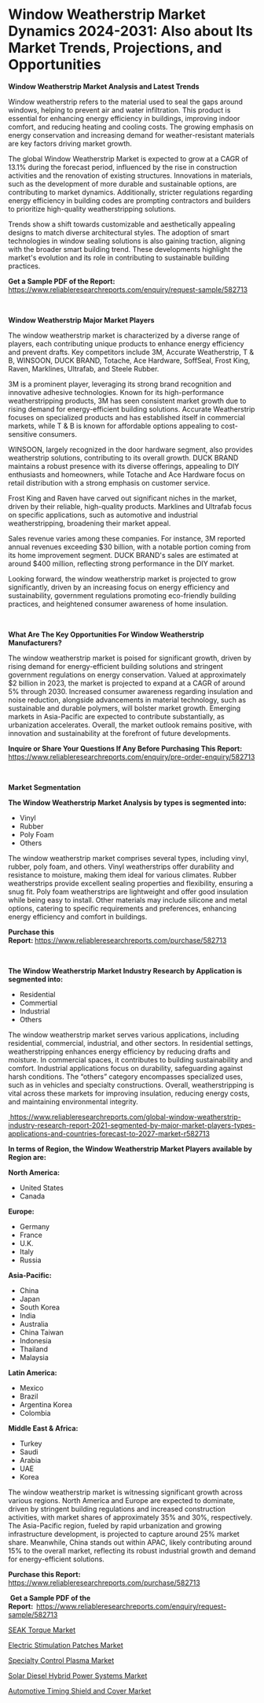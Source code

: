 <p><h1>Window Weatherstrip Market Dynamics 2024-2031: Also about Its Market Trends, Projections, and Opportunities</h1></p><p><strong>Window Weatherstrip Market Analysis and Latest Trends</strong></p>
<p><p>Window weatherstrip refers to the material used to seal the gaps around windows, helping to prevent air and water infiltration. This product is essential for enhancing energy efficiency in buildings, improving indoor comfort, and reducing heating and cooling costs. The growing emphasis on energy conservation and increasing demand for weather-resistant materials are key factors driving market growth.</p><p>The global Window Weatherstrip Market is expected to grow at a CAGR of 13.1% during the forecast period, influenced by the rise in construction activities and the renovation of existing structures. Innovations in materials, such as the development of more durable and sustainable options, are contributing to market dynamics. Additionally, stricter regulations regarding energy efficiency in building codes are prompting contractors and builders to prioritize high-quality weatherstripping solutions.</p><p>Trends show a shift towards customizable and aesthetically appealing designs to match diverse architectural styles. The adoption of smart technologies in window sealing solutions is also gaining traction, aligning with the broader smart building trend. These developments highlight the market's evolution and its role in contributing to sustainable building practices.</p></p>
<p><strong>Get a Sample PDF of the Report:&nbsp;</strong> <a href="https://www.reliableresearchreports.com/enquiry/request-sample/582713?utm_campaign=11&utm_medium=2&utm_source=Github&utm_content=ia&utm_term=12102024&utm_id=window-weatherstrip">https://www.reliableresearchreports.com/enquiry/request-sample/582713</a></p>
<p>&nbsp;</p>
<p><strong>Window Weatherstrip Major Market Players</strong></p>
<p><p>The window weatherstrip market is characterized by a diverse range of players, each contributing unique products to enhance energy efficiency and prevent drafts. Key competitors include 3M, Accurate Weatherstrip, T & B, WINSOON, DUCK BRAND, Totache, Ace Hardware, SoffSeal, Frost King, Raven, Marklines, Ultrafab, and Steele Rubber.</p><p>3M is a prominent player, leveraging its strong brand recognition and innovative adhesive technologies. Known for its high-performance weatherstripping products, 3M has seen consistent market growth due to rising demand for energy-efficient building solutions. Accurate Weatherstrip focuses on specialized products and has established itself in commercial markets, while T & B is known for affordable options appealing to cost-sensitive consumers.</p><p>WINSOON, largely recognized in the door hardware segment, also provides weatherstrip solutions, contributing to its overall growth. DUCK BRAND maintains a robust presence with its diverse offerings, appealing to DIY enthusiasts and homeowners, while Totache and Ace Hardware focus on retail distribution with a strong emphasis on customer service.</p><p>Frost King and Raven have carved out significant niches in the market, driven by their reliable, high-quality products. Marklines and Ultrafab focus on specific applications, such as automotive and industrial weatherstripping, broadening their market appeal.</p><p>Sales revenue varies among these companies. For instance, 3M reported annual revenues exceeding $30 billion, with a notable portion coming from its home improvement segment. DUCK BRAND's sales are estimated at around $400 million, reflecting strong performance in the DIY market.</p><p>Looking forward, the window weatherstrip market is projected to grow significantly, driven by an increasing focus on energy efficiency and sustainability, government regulations promoting eco-friendly building practices, and heightened consumer awareness of home insulation.</p></p>
<p>&nbsp;</p>
<p><strong>What Are The Key Opportunities For Window Weatherstrip Manufacturers?</strong></p>
<p><p>The window weatherstrip market is poised for significant growth, driven by rising demand for energy-efficient building solutions and stringent government regulations on energy conservation. Valued at approximately $2 billion in 2023, the market is projected to expand at a CAGR of around 5% through 2030. Increased consumer awareness regarding insulation and noise reduction, alongside advancements in material technology, such as sustainable and durable polymers, will bolster market growth. Emerging markets in Asia-Pacific are expected to contribute substantially, as urbanization accelerates. Overall, the market outlook remains positive, with innovation and sustainability at the forefront of future developments.</p></p>
<p><strong>Inquire or Share Your Questions If Any Before Purchasing This Report:</strong> <a href="https://www.reliableresearchreports.com/enquiry/pre-order-enquiry/582713?utm_campaign=11&utm_medium=2&utm_source=Github&utm_content=ia&utm_term=12102024&utm_id=window-weatherstrip">https://www.reliableresearchreports.com/enquiry/pre-order-enquiry/582713</a></p>
<p>&nbsp;</p>
<p><strong>Market Segmentation</strong></p>
<p><strong>The Window Weatherstrip Market Analysis by types is segmented into:</strong></p>
<p><ul><li>Vinyl</li><li>Rubber</li><li>Poly Foam</li><li>Others</li></ul></p>
<p><p>The window weatherstrip market comprises several types, including vinyl, rubber, poly foam, and others. Vinyl weatherstrips offer durability and resistance to moisture, making them ideal for various climates. Rubber weatherstrips provide excellent sealing properties and flexibility, ensuring a snug fit. Poly foam weatherstrips are lightweight and offer good insulation while being easy to install. Other materials may include silicone and metal options, catering to specific requirements and preferences, enhancing energy efficiency and comfort in buildings.</p></p>
<p><strong>Purchase this Report:&nbsp;</strong><a href="https://www.reliableresearchreports.com/purchase/582713?utm_campaign=11&utm_medium=2&utm_source=Github&utm_content=ia&utm_term=12102024&utm_id=window-weatherstrip">https://www.reliableresearchreports.com/purchase/582713</a></p>
<p>&nbsp;</p>
<p><strong>The Window Weatherstrip Market Industry Research by Application is segmented into:</strong></p>
<p><ul><li>Residential</li><li>Commertial</li><li>Industrial</li><li>Others</li></ul></p>
<p><p>The window weatherstrip market serves various applications, including residential, commercial, industrial, and other sectors. In residential settings, weatherstripping enhances energy efficiency by reducing drafts and moisture. In commercial spaces, it contributes to building sustainability and comfort. Industrial applications focus on durability, safeguarding against harsh conditions. The “others” category encompasses specialized uses, such as in vehicles and specialty constructions. Overall, weatherstripping is vital across these markets for improving insulation, reducing energy costs, and maintaining environmental integrity.</p></p>
<p><a href="https://www.reliableresearchreports.com/global-window-weatherstrip-industry-research-report-2021-segmented-by-major-market-players-types-applications-and-countries-forecast-to-2027-market-r582713?utm_campaign=11&utm_medium=2&utm_source=Github&utm_content=ia&utm_term=12102024&utm_id=window-weatherstrip">&nbsp;https://www.reliableresearchreports.com/global-window-weatherstrip-industry-research-report-2021-segmented-by-major-market-players-types-applications-and-countries-forecast-to-2027-market-r582713</a></p>
<p><strong>In terms of Region, the Window Weatherstrip Market Players available by Region are:</strong></p>
<p>
    <p> <strong> North America: </strong>
        <ul>
            <li>United States</li>
            <li>Canada</li>
        </ul>
        </p> 
    <p> <strong> Europe: </strong>
        <ul>
            <li>Germany</li>
            <li>France</li>
            <li>U.K.</li>
            <li>Italy</li>
            <li>Russia</li>
        </ul>
        </p> 
    <p> <strong> Asia-Pacific: </strong>
        <ul>
            <li>China</li>
            <li>Japan</li>
            <li>South Korea</li>
            <li>India</li>
            <li>Australia</li>
            <li>China Taiwan</li>
            <li>Indonesia</li>
            <li>Thailand</li>
            <li>Malaysia</li>
        </ul>
        </p> 
    <p> <strong> Latin America: </strong>
        <ul>
            <li>Mexico</li>
            <li>Brazil</li>
            <li>Argentina Korea</li>
            <li>Colombia</li>
        </ul>
        </p> 
    <p> <strong> Middle East & Africa: </strong>
        <ul>
            <li>Turkey</li>
            <li>Saudi</li>
            <li>Arabia</li>
            <li>UAE</li>
            <li>Korea</li>
        </ul>
    </p>
    </p>
<p><p>The window weatherstrip market is witnessing significant growth across various regions. North America and Europe are expected to dominate, driven by stringent building regulations and increased construction activities, with market shares of approximately 35% and 30%, respectively. The Asia-Pacific region, fueled by rapid urbanization and growing infrastructure development, is projected to capture around 25% market share. Meanwhile, China stands out within APAC, likely contributing around 15% to the overall market, reflecting its robust industrial growth and demand for energy-efficient solutions.</p></p>
<p><strong>Purchase this Report: </strong><a href="https://www.reliableresearchreports.com/purchase/582713?utm_campaign=11&utm_medium=2&utm_source=Github&utm_content=ia&utm_term=12102024&utm_id=window-weatherstrip">https://www.reliableresearchreports.com/purchase/582713</a></p>
<p>&nbsp;<strong>Get a Sample PDF of the Report:&nbsp;&nbsp;</strong><a href="https://www.reliableresearchreports.com/enquiry/request-sample/582713?utm_campaign=11&utm_medium=2&utm_source=Github&utm_content=ia&utm_term=12102024&utm_id=window-weatherstrip">https://www.reliableresearchreports.com/enquiry/request-sample/582713</a></p>
<p><strong></strong></p>
<p><p><a href="https://github.com/JubayerMia832/Market-Research-Report-List-1/blob/main/seak-torque-market.md?utm_campaign=11&utm_medium=2&utm_source=Github&utm_content=ia&utm_term=12102024&utm_id=window-weatherstrip">SEAK Torque Market</a></p><p><a href="https://www.linkedin.com/pulse/strategic-roadmap-success-global-electric-stimulation-yid6c?utm_campaign=11&utm_medium=2&utm_source=Github&utm_content=ia&utm_term=12102024&utm_id=window-weatherstrip">Electric Stimulation Patches Market</a></p><p><a href="https://www.linkedin.com/pulse/global-specialty-control-plasma-industry-research-report-competitive-kxyuc?utm_campaign=11&utm_medium=2&utm_source=Github&utm_content=ia&utm_term=12102024&utm_id=window-weatherstrip">Specialty Control Plasma Market</a></p><p><a href="https://github.com/NancyAlvarado586/Market-Research-Report-List-1/blob/main/solar-diesel-hybrid-power-systems-market.md?utm_campaign=11&utm_medium=2&utm_source=Github&utm_content=ia&utm_term=12102024&utm_id=window-weatherstrip">Solar Diesel Hybrid Power Systems Market</a></p><p><a href="https://www.linkedin.com/pulse/strategic-roadmap-success-global-automotive-timing-shield-cover-boh2e?utm_campaign=11&utm_medium=2&utm_source=Github&utm_content=ia&utm_term=12102024&utm_id=window-weatherstrip">Automotive Timing Shield and Cover Market</a></p></p>